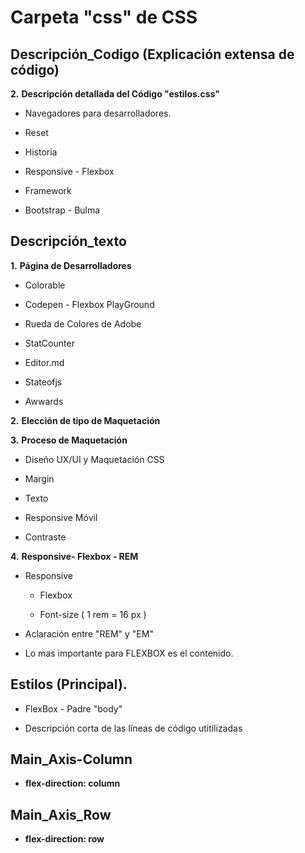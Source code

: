 # Carpeta "css" de CSS

  ## Descripción_Codigo (Explicación extensa de código)

**2.** **Descripción detallada del Código "estilos.css"**

   - Navegadores para desarrolladores.

   - Reset 

   - Historia 

   - Responsive - Flexbox

   - Framework

   - Bootstrap - Bulma

  ## Descripción_texto

**1.**  **Página de Desarrolladores** 

   - Colorable 
         
   - Codepen - Flexbox PlayGround

   - Rueda de Colores de Adobe 

   - StatCounter
         
   - Editor.md

   - Stateofjs

   - Awwards

      
**2.** **Elección de tipo de Maquetación** 

**3.** **Proceso de Maquetación**  

   - Diseño UX/UI  y Maquetación CSS

   - Margin 

   - Texto

   - Responsive Móvil 

   - Contraste

**4.** **Responsive- Flexbox - REM**

   - Responsive
            
      - Flexbox

      - Font-size ( 1 rem = 16 px ) 
         
   - Aclaración entre "REM" y "EM" 

   - Lo mas importante para FLEXBOX es el contenido.    
   

## Estilos (Principal).

   - FlexBox - Padre "body"

   - Descripción corta de las líneas de código utitilizadas

## Main_Axis-Column 

   - **flex-direction: column**

##  Main_Axis_Row

   - **flex-direction: row**